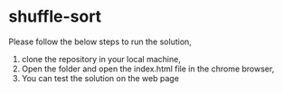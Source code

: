 # shuffle-sort
Please follow the below steps to run the solution,

1. clone the repository in your local machine,
2. Open the folder and open the index.html file in the chrome browser,
3. You can test the solution on the web page